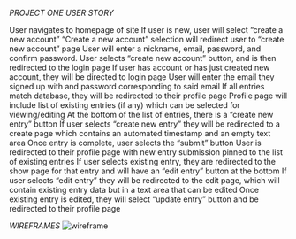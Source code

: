 *PROJECT ONE USER STORY*

User navigates to homepage of site
If user is new, user will select “create a new account”
“Create a new account” selection will redirect user to “create new account” page
User will enter a nickname, email, password, and confirm password.
User selects “create new account” button, and is then redirected to the login page
If user has account or has just created new account, they will be directed to login page
User will enter the email they signed up with and password corresponding to said email
If all entries match database, they will be redirected to their profile page
Profile page will include list of existing entries (if any) which can be selected for viewing/editing
At the bottom of the list of entries, there is a “create new entry” button
If user selects “create new entry” they will be redirected to a create page which contains an automated timestamp and an empty text area
Once entry is complete, user selects the “submit” button
User is redirected to their profile page with new entry submission pinned to the list of existing entries
If user selects existing entry, they are redirected to the show page for that entry and will have an “edit entry” button at the bottom
If user selects “edit entry” they will be redirected to the edit page, which will contain existing entry data but in a text area that can be edited
Once existing entry is edited, they will select “update entry” button and be redirected to their profile page

*WIREFRAMES*
![wireframe](https://i.imgur.com/nVGjg2D.png)